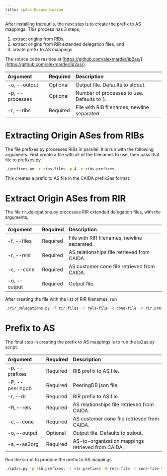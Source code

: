 ```yaml
---
title: ip2as Documentation
---
```


After installing traceutils, the next step is to create the prefix to AS mappings. This process has 3 steps,
1. extract origins from RIBs,
2. extract origins from RIR extended delegation files, and
3. create prefix to AS mappings.

The source code resides at [https://github.com/alexmarder/ip2as/](https://github.com/alexmarder/ip2as/).

Argument | Required | Description
:--- | :--- | :---
-o, --output | Optional | Output file. Defaults to stdout.
-p, --processes | Optional | Number of processes to use. Defaults to 1.
-r, --ribs | Required | File with RIB filenames, newline separated.

# Extracting Origin ASes from RIBs
The file prefixes.py processes RIBs in parallel. It is run with the following arguments. First create a file with all of the filenames to use, then pass that file to prefixes.py.
```bash
./prefixes.py -r ribs.files -p 4 -o ribs.prefixes
```
This creates a prefix to AS file in the CAIDA prefix2as format.

# Extract Origin ASes from RIR
The file rir_delegations.py processes RIR extended delegation files, with the arguments,

Argument | Required | Description
:--- | :--- | :---
-f, --files | Required | File with RIR filenames, newline separated.
-r, --rels | Required | AS relationships file retrieved from CAIDA.
-c, --cone | Required | AS customer cone file retrieved from CAIDA.
-o, --output | Required | Output file.

After creating the file with the list of RIR filenames, run
```bash
./rir_delegations.py -f rir.files -r rels-file -c cone-file -o rir.prefixes
```

# Prefix to AS
The final step in creating the prefix to AS mappings is to run the ip2as.py script.

Argument | Required | Description
:--- | :--- | :---
-p, --prefixes | Required | RIB prefix to AS file.
-P, --peeringdb | Required | PeeringDB json file.
-r, –-rir | Required | RIR prefix to AS file.
-R, –-rels | Required | AS relationships file retrieved from CAIDA.
-c, –-cone | Required | AS customer cone file retrieved from CAIDA.
-o, –-output | Optional | Output file. Defaults to stdout.
-a, –-as2org | Required | AS-to-organization mappings retrieved from CAIDA.

Run the script to produce the prefix to AS mappings
```bash
./ip2as.py -p rib.prefixes, -r rir.prefixes -R rels-file -c cone-file \ -a as2org -file -P peeringdb.json -o ip2as.prefixes
```